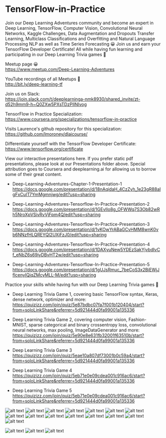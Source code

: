 # TensorFlow-in-Practice

Join our Deep Learning Adventures community and become an expert in Deep Learning, TensorFlow, Computer Vision, Convolutional Neural Networks, Kaggle Challenges, Data Augmentation and Dropouts Transfer Learning, Multiclass Classifications and Overfitting and Natural Language Processing NLP as well as Time Series Forecasting 😀 Join us and earn your TensorFlow Developer Certificate! All while having fun learning and participating in our Deep Learning Trivia games 🎉  

Meetup page 😀    
https://www.meetup.com/Deep-Learning-Adventures

YouTube recordings of all Meetups 🎉    
http://bit.ly/deep-learning-tf  

Join us on Slack:  
https://join.slack.com/t/deeplearninga-nmk8930/shared_invite/zt-d52h9mm9-h~Q0ZXw5PXsTDzPIlNIvog

TensorFlow in Practice Specialization:  
https://www.coursera.org/specializations/tensorflow-in-practice

Visits Laurence's github repository for this specialization:  
https://github.com/lmoroney/dlaicourse/

Differentiate yourself with the TensorFlow Developer Certificate:  
https://www.tensorflow.org/certificate

View our interactive presentations here. If you prefer static pdf presentations, please look at our Presentations folder above. Special attribution goes to Coursera and deeplearning.ai for allowing us to borrow some of their great content.

* Deep-Learning-Adventures-Chapter-1-Presentation-1  
https://docs.google.com/presentation/d/18nAqidaH_4CzZyh_1e23gR88aIgFxCuIT7YmMgmnjwg/edit?usp=sharing

* Deep-Learning-Adventures-Tensorflow-In-Practice-Presentation-2  
https://docs.google.com/presentation/d/1GEvlIo8g_OFWWq7S3Ob82wRh5NroXpVSivRvVjFpm4Q/edit?usp=sharing

* Deep-Learning-Adventures-Tensorflow-In-Practice-Presentation-3  
https://docs.google.com/presentation/d/1vKOwYrABaGCvHMM8wnK0vb6NNzfHLQREYQI2UXiFzJ0/edit?usp=sharing

* Deep-Learning-Adventures-Tensorflow-In-Practice-Presentation-4  
https://docs.google.com/presentation/d/1DAXyuNew5YDEzSakYjvbdIvCf_eNbZ6s69iyDBvHT2w/edit?usp=sharing

* Deep-Learning-Adventures-Tensorflow-In-Practice-Presentation-5  
https://docs.google.com/presentation/d/1gUJsRmuc_7beCoS3x2BiEWjJflcenyIQiqZMcyMLL-M/edit?usp=sharing

Practice your skills while having fun with our Deep Learning Trivia games 🎉  
* Deep Learning Trivia Game 1, covering basic TensorFlow syntax, Keras, dense network, optimizer and more:    
https://quizizz.com/join/quiz/5e87bdbc07fa7f001b120404/start?from=soloLinkShare&referrer=5d921444d0fa99001a135336

* Deep Learning Trivia Game 2, covering computer vision, Fashion-MNIST, sparse categorical and binary crossentropy loss, convolutional neural networks, max pooling, ImageDataGenerator and more:  
https://quizizz.com/join/quiz/5e90e8e631fb32001f63510b/start?from=soloLinkShare&referrer=5d921444d0fa99001a135336

* Deep Learning Trivia Game 3  
https://quizizz.com/join/quiz/5eae10a807df73001b0c59a4/start?from=soloLinkShare&referrer=5d921444d0fa99001a135336

* Deep Learning Trivia Game 4  
https://quizizz.com/join/quiz/5eb71e0e09cdea001c916ac6/start?from=soloLinkShare&referrer=5d921444d0fa99001a135336

* Deep Learning Trivia Game 5  
https://quizizz.com/join/quiz/5eb71e0e09cdea001c916ac6/start?from=soloLinkShare&referrer=5d921444d0fa99001a135336


![alt text](images/DLA-0.png)
![alt text](images/DLA-1.png)
![alt text](images/DLA-0.5.png)
![alt text](images/DLA-2.png)
![alt text](images/DLA-3.png)
![alt text](images/DLA-4.png)
![alt text](images/DLA-5.png)
![alt text](images/DLA-6.png)
![alt text](images/DLA-7.png)
![alt text](images/DLA-8.png)
![alt text](images/DLA-9.png)
![alt text](images/DLA-10.png)
![alt text](images/DLA-11.png)
![alt text](images/DLA.png)
![alt text](images/DLA-11.png)

![alt text](images/TensorFlow-in-Practice-1.png)
![alt text](images/TensorFlow-in-Practice-2.png)
![alt text](images/TensorFlow-in-Practice-3.png)
